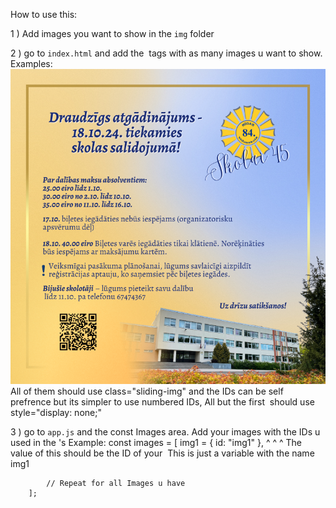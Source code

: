 How to use this:

1 )  Add images you want to show in the `img` folder

2 ) go to `index.html` and add the <img> tags with as many images u want to show.
    Examples:
        <img class="sliding-img" id="img1" src="./img/1.png">
        <img class="sliding-img" id="img2" src="./img/2.png" style="display: none;">
    All of them should use class="sliding-img" and the IDs can be self prefrence but its simpler to use numbered IDs, All but the first <img> should use style="display: none;"

3 ) go to `app.js` and the const Images area.
    Add your images with the IDs u used in the <img>'s
    Example: 
        const images = [
            img1 = { id: "img1" },
            ^          ^
            ^          The value of this should be the ID of your <img>
            This is just a variable with the name img1

            // Repeat for all Images u have
        ];